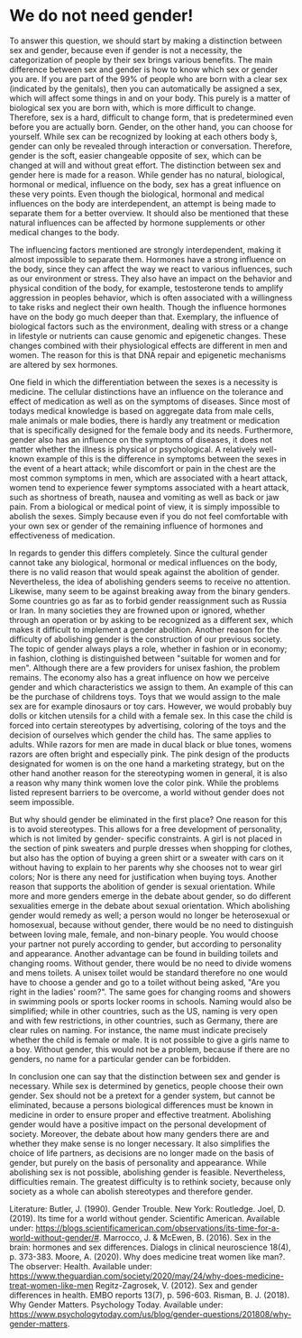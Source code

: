 # We do not need gender!

To answer this question, we should start by making a distinction between sex and gender, because
even if gender is not a necessity, the categorization of people by their sex brings various benefits.
The main difference between sex and gender is how to know which sex or gender you are. If you
are part of the 99% of people who are born with a clear sex (indicated by the genitals), then you
can automatically be assigned a sex, which will affect some things in and on your body. This purely
is a matter of biological sex you are born with, which is more difficult to change. Therefore, sex is a
hard, difficult to change form, that is predetermined even before you are actually born. Gender, on
the other hand, you can choose for yourself. While sex can be recognized by looking at each
others body ́s, gender can only be revealed through interaction or conversation. Therefore,
gender is the soft, easier changeable opposite of sex, which can be changed at will and without
great effort. The distinction between sex and gender here is made for a reason. While gender has
no natural, biological, hormonal or medical, influence on the body, sex has a great influence on
these very points. Even though the biological, hormonal and medical influences on the body are
interdependent, an attempt is being made to separate them for a better overview. It should also be
mentioned that these natural influences can be affected by hormone supplements or other medical
changes to the body.

The influencing factors mentioned are strongly interdependent, making it almost impossible to
separate them. Hormones have a strong influence on the body, since they can affect the way we
react to various influences, such as our environment or stress. They also have an impact on the
behavior and physical condition of the body, for example, testosterone tends to amplify
aggression in peoples behavior, which is often associated with a willingness to take risks and
neglect their own health. Though the influence hormones have on the body go much deeper than
that. Exemplary, the influence of biological factors such as the environment, dealing with stress or
a change in lifestyle or nutrients can cause genomic and epigenetic changes. These changes
combined with their physiological effects are different in men and women. The reason for this is
that DNA repair and epigenetic mechanisms are altered by sex hormones.

One field in which the differentiation between the sexes is a necessity is medicine. The cellular
distinctions have an influence on the tolerance and effect of medication as well as on the symptoms
of diseases. Since most of todays medical knowledge is based on aggregate data from male cells,
male animals or male bodies, there is hardly any treatment or medication that is specifically
designed for the female body and its needs. Furthermore, gender also has an influence on the
symptoms of diseases, it does not matter whether the illness is physical or psychological. A
relatively well-known example of this is the difference in symptoms between the sexes in the event
of a heart attack; while discomfort or pain in the chest are the most common symptoms in men, which
are associated with a heart attack, women tend to experience fewer symptoms associated with a
heart attack, such as shortness of breath, nausea and vomiting as well as back or jaw pain.
From a biological or medical point of view, it is simply impossible to abolish the sexes. Simply
because even if you do not feel comfortable with your own sex or gender of the remaining influence
of hormones and effectiveness of medication.

In regards to gender this differs completely. Since the cultural gender cannot take any biological,
hormonal or medical influences on the body, there is no valid reason that would speak against the
abolition of gender. Nevertheless, the idea of abolishing genders seems to receive no attention.
Likewise, many seem to be against breaking away from the binary genders. Some countries go as
far as to forbid gender reassignment such as Russia or Iran. In many societies they are frowned
upon or ignored, whether through an operation or by asking to be recognized as a different sex,
which makes it difficult to implement a gender abolition. Another reason for the difficulty of
abolishing gender is the construction of our previous society. The topic of gender always plays a
role, whether in fashion or in economy; in fashion, clothing is distinguished between "suitable for
women and for men". Although there are a few providers for unisex fashion, the problem remains.
The economy also has a great influence on how we perceive gender and which characteristics we
assign to them. An example of this can be the purchase of childrens toys. Toys that we would
assign to the male sex are for example dinosaurs or toy cars. However, we would probably buy
dolls or kitchen utensils for a child with a female sex. In this case the child is forced into certain
stereotypes by advertising, coloring of the toys and the decision of ourselves which gender the
child has. The same applies to adults. While razors for men are made in ducal black or blue tones,
womens razors are often bright and especially pink. The pink design of the products designated
for women is on the one hand a marketing strategy, but on the other hand another reason for the
stereotyping women in general, it is also a reason why many think women love the color pink. While
the problems listed represent barriers to be overcome, a world without gender does not seem
impossible.

But why should gender be eliminated in the first place? One reason for this is to avoid
stereotypes. This allows for a free development of personality, which is not limited by gender-
specific constraints. A girl is not placed in the section of pink sweaters and purple dresses when
shopping for clothes, but also has the option of buying a green shirt or a sweater with cars on it
without having to explain to her parents why she chooses not to wear girl colors; Nor is there any
need for justification when buying toys. Another reason that supports the abolition of gender is
sexual orientation. While more and more genders emerge in the debate about gender, so do
different sexualities emerge in the debate about sexual orientation. Which abolishing gender would
remedy as well; a person would no longer be heterosexual or homosexual, because without gender,
there would be no need to distinguish between loving male, female, and non-binary people. You
would choose your partner not purely according to gender, but according to personality and
appearance. Another advantage can be found in building toilets and changing rooms. Without
gender, there would be no need to divide womens and mens toilets. A unisex toilet would be
standard therefore no one would have to choose a gender and go to a toilet without being asked,
"Are you right in the ladies' room?". The same goes for changing rooms and showers in swimming
pools or sports locker rooms in schools. Naming would also be simplified; while in other countries,
such as the US, naming is very open and with few restrictions, in other countries, such as
Germany, there are clear rules on naming. For instance, the name must indicate precisely whether
the child is female or male. It is not possible to give a girls name to a boy. Without gender, this
would not be a problem, because if there are no genders, no name for a particular gender can be
forbidden.

In conclusion one can say that the distinction between sex and gender is necessary. While sex is
determined by genetics, people choose their own gender. Sex should not be a pretext for a
gender system, but cannot be eliminated, because a persons biological differences must be known
in medicine in order to ensure proper and effective treatment. Abolishing gender would have a
positive impact on the personal development of society. Moreover, the debate about how many
genders there are and whether they make sense is no longer necessary. It also simplifies the choice
of life partners, as decisions are no longer made on the basis of gender, but purely on the basis of
personality and appearance. While abolishing sex is not possible, abolishing gender is feasible.
Nevertheless, difficulties remain. The greatest difficulty is to rethink society, because only society
as a whole can abolish stereotypes and therefore gender.


Literature:
Butler, J. (1990). Gender Trouble. New York: Routledge.
Joel, D. (2019). Its time for a world without gender. Scientific American. Available under:
https://blogs.scientificamerican.com/observations/its-time-for-a-world-without-gender/#.
Marrocco, J. & McEwen, B. (2016). Sex in the brain: hormones and sex differences. Dialogs in clinical
neuroscience 18(4), p. 373-383.
Moore, A. (2020). Why does medicine treat women like man?. The observer: Health. Available under:
https://www.theguardian.com/society/2020/may/24/why-does-medicine-treat-women-like-men
Regitz-Zagrosek, V. (2012). Sex and gender differences in health. EMBO reports 13(7), p. 596-603.
Risman, B. J. (2018). Why Gender Matters. Psychology Today. Available under:
https://www.psychologytoday.com/us/blog/gender-questions/201808/why-gender-matters.
